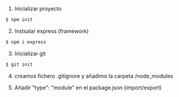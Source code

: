 1. Inicializar proyecto
```sh
$ npm init
```

2. Instsalar express (framework)
```sh
$ npm i express
```

3. Inicializar git
```sh
$ git init
```

4. creamos fichero .gitignore y añadimo la carpeta /node_modules

5. Añadir "type": "module" en el package.json (import/export)